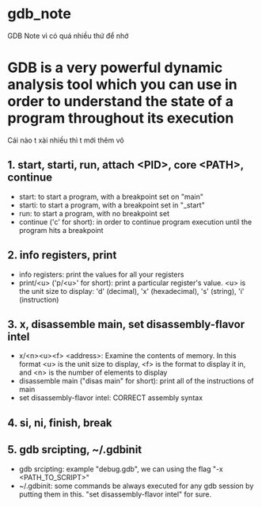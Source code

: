 # gdb_note
GDB Note vì có quá nhiều thứ để nhớ

# GDB is a very powerful dynamic analysis tool which you can use in order to understand the state of a program throughout its execution
Cái nào t xài nhiều thì t mới thêm vô

## 1. start, starti, run, attach \<PID\>, core \<PATH\>, continue
- start: to start a program, with a breakpoint set on "main"
- starti: to start a program, with a breakpoint set in "_start"
- run: to start a program, with no breakpoint set
- continue ('c' for short): in order to continue program execution until the program hits a breakpoint

## 2. info registers, print
- info registers: print the values for all your registers
- print/\<u\> ('p/\<u\>' for short): print a particular register's value. \<u\> is the unit size to display: 'd' (decimal), 'x' (hexadecimal), 's' (string), 'i' (instruction)

## 3. x, disassemble main, set disassembly-flavor intel
- x/\<n\>\<u\>\<f\> \<address\>: Examine the contents of memory. In this format \<u\> is the unit size to display, \<f\> is the format to display it in, and \<n\> is the number of elements to display
- disassemble main ("disas main" for short): print all of the instructions of main
- set disassembly-flavor intel: CORRECT assembly syntax

## 4. si, ni, finish, break

## 5. gdb srcipting, ~/.gdbinit
- gdb srcipting: example "debug.gdb", we can using the flag "-x \<PATH_TO_SCRIPT\>"
- ~/.gdbinit: some commands be always executed for any gdb session by putting them in this. "set disassembly-flavor intel" for sure.

